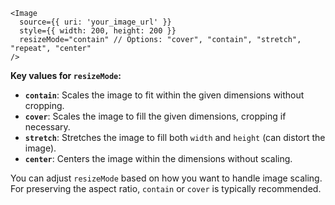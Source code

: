 
```
<Image
  source={{ uri: 'your_image_url' }}
  style={{ width: 200, height: 200 }}
  resizeMode="contain" // Options: "cover", "contain", "stretch", "repeat", "center"
/>
```

**Key values for `resizeMode`:**
- **`contain`**: Scales the image to fit within the given dimensions without cropping.
- **`cover`**: Scales the image to fill the given dimensions, cropping if necessary.
- **`stretch`**: Stretches the image to fill both `width` and `height` (can distort the image).
- **`center`**: Centers the image within the dimensions without scaling.
  
You can adjust `resizeMode` based on how you want to handle image scaling. For preserving the aspect ratio, `contain` or `cover` is typically recommended.